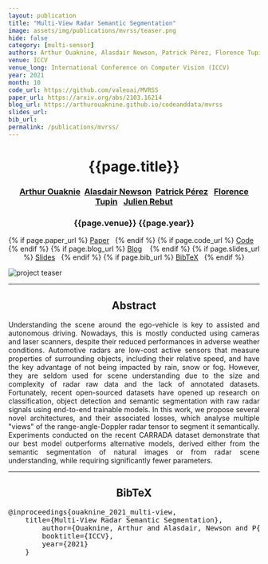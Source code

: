 ```yaml
---
layout: publication
title: "Multi-View Radar Semantic Segmentation"
image: assets/img/publications/mvrss/teaser.png
hide: false
category: [multi-sensor]
authors: Arthur Ouaknine, Alasdair Newson, Patrick Pérez, Florence Tupin and Julien Rebut
venue: ICCV
venue_long: International Conference on Computer Vision (ICCV)
year: 2021
month: 10
code_url: https://github.com/valeoai/MVRSS
paper_url: https://arxiv.org/abs/2103.16214
blog_url: https://arthurouaknine.github.io/codeanddata/mvrss
slides_url: 
bib_url: 
permalink: /publications/mvrss/
---
```


<h1 align="center"> {{page.title}} </h1>
<!-- Simple call of authors -->
<!-- <h3 align="center"> {{page.authors}} </h3> -->
<!-- Alternatively you can add links to author pages -->
<h3 align="center"> <a href="https://arthurouaknine.github.io/">Arthur Ouaknie</a>&nbsp;&nbsp;<a href="https://sites.google.com/site/alasdairnewson/">Alasdair Newson</a>&nbsp;&nbsp;<a href="https://ptrckprz.github.io/">Patrick Pérez</a>&nbsp;&nbsp; <a href="https://perso.telecom-paristech.fr/tupin/">Florence Tupin</a>&nbsp;&nbsp; <a href="https://scholar.google.com/citations?user=BJcQNcoAAAAJ&hl=fr">Julien Rebut</a> </h3>


<h3 align="center"> {{page.venue}} {{page.year}} </h3>

<div align="center">
  <p>
    {% if page.paper_url %}
    <a href="{{ page.paper_url }}"><i class="far fa-file-pdf"></i> Paper</a>&nbsp;&nbsp;
    {% endif %}
    {% if page.code_url %}
    <a href="{{ page.code_url }}"><i class="fab fa-github"></i> Code</a> &nbsp;&nbsp;
    {% endif %}
    {% if page.blog_url %}
    <a href="{{ page.blog_url }}"><i class="fab fa-blogger"></i> Blog</a> &nbsp;&nbsp;
    {% endif %}
    {% if page.slides_url %}
    <a href="{{ page.slides_url }}"><i class="far fa-file-pdf"></i> Slides</a>&nbsp;&nbsp;
    {% endif %}
    {% if page.bib_url %}
    <a href="{{ page.bib_url}}"><i class="far fa-file-alt"></i> BibTeX</a>&nbsp;&nbsp;
    {% endif %}
  </p>
</div>

<div class="publication-teaser">
    <img src="../../{{ page.image }}" alt="project teaser"/>
</div>


<hr>

<h2  align="center"> Abstract</h2>

<p align="justify">Understanding the scene around the ego-vehicle is key to assisted and autonomous driving. Nowadays, this is mostly conducted using cameras and laser scanners, despite their reduced performances in adverse weather conditions. Automotive radars are low-cost active sensors that measure properties of surrounding objects, including their relative speed, and have the key advantage of not being impacted by rain, snow or fog. However, they are seldom used for scene understanding due to the size and complexity of radar raw data and the lack of annotated datasets. Fortunately, recent open-sourced datasets have opened up research on classification, object detection and semantic segmentation with raw radar signals using end-to-end trainable models. In this work, we propose several novel architectures, and their associated losses, which analyse multiple "views" of the range-angle-Doppler radar tensor to segment it semantically. Experiments conducted on the recent CARRADA dataset demonstrate that our best model outperforms alternative models, derived either from the semantic segmentation of natural images or from radar scene understanding, while requiring significantly fewer parameters.

</p>

<hr>


<h2  align="center">BibTeX</h2>
<left>
  <pre class="bibtex-box">
@inproceedings{ouaknine_2021_multi-view,
	title={Multi-View Radar Semantic Segmentation},
    	author={Ouaknine, Arthur and Alasdair, Newson and P{\'e}rez, Patrick and Tupin, Florence and Rebut, Julien},
      	booktitle={ICCV},
        year={2021}
	}
</pre>
</left>

<br>